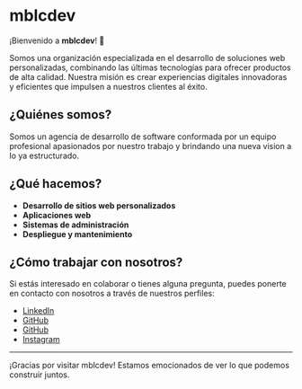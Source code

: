 # mblcdev

¡Bienvenido a **mblcdev**! 🚀

Somos una organización especializada en el desarrollo de soluciones web personalizadas, combinando las últimas tecnologías para ofrecer productos de alta calidad. Nuestra misión es crear experiencias digitales innovadoras y eficientes que impulsen a nuestros clientes al éxito.

## ¿Quiénes somos?

Somos un agencia de desarrollo de software conformada por un equipo profesional apasionados por nuestro trabajo y brindando una nueva vision a lo ya estructurado.

## ¿Qué hacemos?

- **Desarrollo de sitios web personalizados**  
- **Aplicaciones web**  
- **Sistemas de administración**  
- **Despliegue y mantenimiento**  

<!--## Proyectos destacados-->

<!--- **[Nombre del Proyecto 1]**: Breve descripción del proyecto.-->
<!--- **[Nombre del Proyecto 2]**: Breve descripción del proyecto.-->

## ¿Cómo trabajar con nosotros?

Si estás interesado en colaborar o tienes alguna pregunta, puedes ponerte en contacto con nosotros a través de nuestros perfiles:

- [LinkedIn](https://linkedin.com/company/mblcdev)
- [GitHub](https://github.com/mblcdev)
- [GitHub](https://github.com/27te)
- [Instagram](https://www.instagram.com/mblc.dev)

---

¡Gracias por visitar mblcdev! Estamos emocionados de ver lo que podemos construir juntos.
